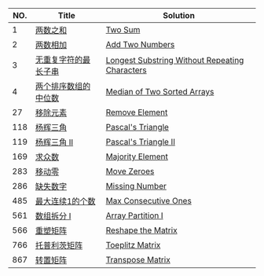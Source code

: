 | NO.  | Title                                                        | Solution                                                     |
| ---- | ------------------------------------------------------------ | ------------------------------------------------------------ |
| 1    | [两数之和](https://leetcode-cn.com/problems/two-sum/description/) | [Two Sum](./two_sum)                                         |
| 2    | [两数相加](https://leetcode-cn.com/problems/add-two-numbers) | [Add Two Numbers](./add_two_numbers)                         |
| 3    | [无重复字符的最长子串](https://leetcode-cn.com/problems/longest-substring-without-repeating-characters) | [Longest Substring Without Repeating Characters](./length_of_longest_substring) |
| 4    | [两个排序数组的中位数](https://leetcode-cn.com/problems/median-of-two-sorted-arrays/description/) | [Median of Two Sorted Arrays](./find_median_sorted_arrays)   |
| 27   | [移除元素](https://leetcode-cn.com/problems/remove-element/description/) | [Remove Element](./remove_element)                           |
| 118  | [杨辉三角](https://leetcode-cn.com/problems/pascals-triangle/description/) | [Pascal's Triangle](./Pascal_triangle)                       |
| 119  | [杨辉三角 II](https://leetcode-cn.com/problems/pascals-triangle-ii) | [Pascal's Triangle II]()                                     |
| 169  | [求众数](https://leetcode-cn.com/problems/majority-element)  | [Majority Element](./majority_element)                       |
| 283  | [移动零](https://leetcode-cn.com/problems/move-zeroes)       | [Move Zeroes](./move_zeroes)                                 |
| 286  | [缺失数字](https://leetcode-cn.com/problems/missing-number)  | [Missing Number](./Missing%20Number)                         |
| 485  | [最大连续1的个数](https://leetcode-cn.com/problems/max-consecutive-ones) | [Max Consecutive Ones](./Max%20Consecutive%20Ones)           |
| 561  | [数组拆分 I](https://leetcode-cn.com/problems/array-partition-i) | [Array Partition I](./array_pair_sum)                        |
| 566  | [重塑矩阵](https://leetcode-cn.com/problems/reshape-the-matrix) | [Reshape the Matrix](./matrix_reshape)                       |
| 766  | [托普利茨矩阵](https://leetcode-cn.com/problems/toeplitz-matrix) | [Toeplitz Matrix](./toeplitz_matrix)                         |
| 867  | [转置矩阵](https://leetcode-cn.com/problems/transpose-matrix) | [Transpose Matrix](./transpose)                              |

